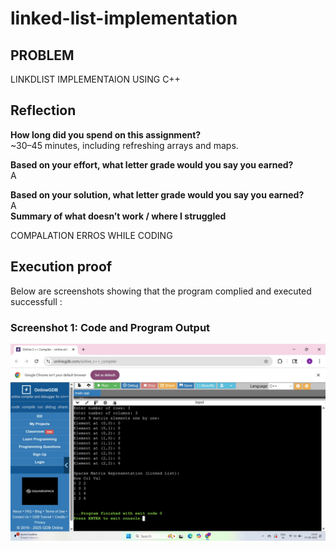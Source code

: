 # linked-list-implementation
## PROBLEM
  LINKDLIST IMPLEMENTAION USING C++



  ## Reflection
**How long did you spend on this assignment?**  
~30–45 minutes, including refreshing arrays and maps.

**Based on your effort, what letter grade would you say you earned?**  
A  

**Based on your solution, what letter grade would you say you earned?**  
A  
**Summary of what doesn’t work / where I struggled** 

COMPALATION ERROS  WHILE CODING

## Execution proof
Below are screenshots showing that the program complied and executed successfull :
### Screenshot 1: Code and Program Output  
![Execution screenshot 1](man3.jpg)
